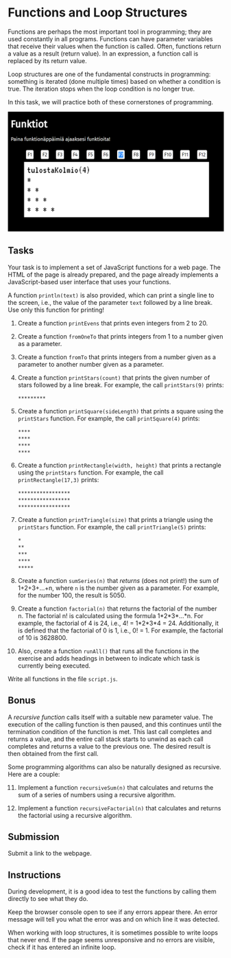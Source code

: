 # Functions and Loop Structures

Functions are perhaps the most important tool in programming; they are used constantly in all programs. Functions can have parameter variables that receive their values when the function is called. Often, functions return a value as a result (return value). In an expression, a function call is replaced by its return value.

Loop structures are one of the fundamental constructs in programming: something is iterated (done multiple times) based on whether a condition is true. The iteration stops when the loop condition is no longer true.

In this task, we will practice both of these cornerstones of programming.

![screenshot](media/kuva1.png)

## Tasks
Your task is to implement a set of JavaScript functions for a web page. The HTML of the page is already prepared, and the page already implements a JavaScript-based user interface that uses your functions.

A function `println(text)` is also provided, which can print a single line to the screen, i.e., the value of the parameter `text` followed by a line break. Use only this function for printing!

1. Create a function `printEvens` that prints even integers from 2 to 20.

2. Create a function `fromOneTo` that prints integers from 1 to a number given as a parameter.

3. Create a function `fromTo` that prints integers from a number given as a parameter to another number given as a parameter.

4. Create a function `printStars(count)` that prints the given number of stars followed by a line break. For example, the call `printStars(9)` prints:
    ```console
    *********
    ```

5. Create a function `printSquare(sideLength)` that prints a square using the `printStars` function. For example, the call `printSquare(4)` prints:
    ```console
    ****  
    ****  
    ****  
    ****
    ```

6. Create a function `printRectangle(width, height)` that prints a rectangle using the `printStars` function. For example, the call `printRectangle(17,3)` prints:
    ```console
    *****************
    *****************
    *****************  
    ```

7. Create a function `printTriangle(size)` that prints a triangle using the `printStars` function. For example, the call `printTriangle(5)` prints:
    ```console
    *  
    **  
    ***  
    ****  
    *****
    ```

8. Create a function `sumSeries(n)` that _returns_ (does not print!) the sum of 1+2+3+...+n, where `n` is the number given as a parameter. For example, for the number 100, the result is 5050.

9. Create a function `factorial(n)` that returns the factorial of the number n. The factorial n! is calculated using the formula 1\*2\*3\*...\*n. For example, the factorial of 4 is 24, i.e., 4! = 1\*2\*3\*4 = 24. Additionally, it is defined that the factorial of 0 is 1, i.e., 0! = 1. For example, the factorial of 10 is 3628800.

10. Also, create a function `runAll()` that runs all the functions in the exercise and adds headings in between to indicate which task is currently being executed.

Write all functions in the file `script.js`.

## Bonus
A _recursive function_ calls itself with a suitable new parameter value. The execution of the calling function is then paused, and this continues until the termination condition of the function is met. This last call completes and returns a value, and the entire call stack starts to unwind as each call completes and returns a value to the previous one. The desired result is then obtained from the first call.

Some programming algorithms can also be naturally designed as recursive. Here are a couple:

11. Implement a function `recursiveSum(n)` that calculates and returns the sum of a series of numbers using a recursive algorithm.

12. Implement a function `recursiveFactorial(n)` that calculates and returns the factorial using a recursive algorithm.

## Submission

Submit a link to the webpage.

## Instructions

During development, it is a good idea to test the functions by calling them directly to see what they do.

Keep the browser console open to see if any errors appear there. An error message will tell you what the error was and on which line it was detected.

When working with loop structures, it is sometimes possible to write loops that never end. If the page seems unresponsive and no errors are visible, check if it has entered an infinite loop.